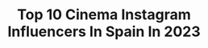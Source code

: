 ---
title: Top 10 Cinema Instagram Influencers In Spain In 2023
description: >-
  Find top cinema Instagram influencers in Spain in 2023. Most popular hashtags: #streetphotography #nowherediary #thinkverylittle.
platform: Instagram
hits: 129
text_top: See the most popular Instagram influencers on inBeat.
text_bottom: inBeat has 129 Instagram influencers like this in Spain for you to work with.
profiles:
  - username: "pattri.lc"
    fullname: >-
      P A T R I C I A   L Ó P E Z
    bio: >-
      📍LC, Galicia, Spain Sonriendo, que es gerundio✨ 📥 p.lcarballeira@gmail.com Youtube Channel & Cinematic Dron Session in Galicia⤵️
    location: "Spain"
    followers: 4809
    engagement: 633
    commentsToLikes: 0.090978
    id: ck9hc6zevk1ak0j78buqmc3z5
    verified: false
    hashtags: "#landscape, #nature, #shein, #selfie"
  - username: "jorgefuembuena"
    fullname: >-
      Jorge Fuembuena
    bio: >-
      Visual Artist. Cinema.
    location: "Spain"
    followers: 13920
    engagement: 468
    commentsToLikes: 0.062565
    id: ck6tqiw9vrq5a0j71qflxx75w
    verified: false
    hashtags: "#jorgefuembuena, #rufuswainwright, #laurynhill, #jeanclaudecarriere"
  - username: "_madcitylife_"
    fullname: >-
      FOTÓGRAFO en Madrid |ФОТОГРАФ
    bio: >-
      Polina & Aleks 🖤 Photography | Cinematography📸 TikTok 1.3M+🌍 Shein 15%: madcity #weddings 💍 #events 🎤 and more... We speak 🇪🇸🇺🇸🇺🇦🇷🇺 👇🏻PRESET 👇🏻
    location: "Spain"
    followers: 45938
    engagement: 295
    commentsToLikes: 0.007047
    id: ck8wfbsw8fhoq0j78vqwykth8
    verified: false
    hashtags: "#fotografia, #madcitylife, #madrid, #nevada"
  - username: "angellofaccini"
    fullname: >-
      Angello Faccini ADFC
    bio: >-
      Cinematographer MEX/COL REP: @auracollective_____________ Last Feature Film: MILESTONE (Venice FF, Orizzonti ‘20)
    location: "Spain"
    followers: 2721
    engagement: 809
    commentsToLikes: 0.055301
    id: ck55m012t2vgp0i117ktdvttr
    verified: false
    hashtags: "#reflexionescovidianas"
  - username: "roman_petrusyak"
    fullname: >-
      Роман Петрусяк
    bio: >-
      Cinematographer 🎥 35mm film / 16 mm / Bolex H16 owner/ Super 8 /Commercials / music videos /art projects/ Open for collaborations
    location: "Spain"
    followers: 13080
    engagement: 699
    commentsToLikes: 0.027426
    id: ckaotrugzx7y10i78za9v3b1s
    verified: false
    hashtags: "#magazine35mm, #ricardobofill, #fubiz, #kodakvision350d"
  - username: "irenecruzfoto"
    fullname: >-
      Filmmaker & Photo⚡️ Irene Cruz
    bio: >-
      📸 Photographer 📽Cinematographer (asoc. AEC) 📍Berlin / Madrid🍃 🌲NFT artist 🌬Be my Patreon👇🏼join my Domestika course
    location: "Spain"
    followers: 25380
    engagement: 271
    commentsToLikes: 0.058954
    id: ck14jkwa7kuok0i19o8lcey6n
    verified: false
    hashtags: "#artistlife, #irenecruz, #collectart, #fotografa"
  - username: "davidolivas"
    fullname: >-
      David Olivas
    bio: >-
      Cinematography | ESCAC beatriz@okikotalents.com
    location: "Spain"
    followers: 61934
    engagement: 468
    commentsToLikes: 0.010687
    id: ck6tjb5742d8f0j71jjfzc3m2
    verified: false
    hashtags: "#ama, #dondemejoreste, #dalepoderatusideas, #ad"
  - username: "manuleonfotografia"
    fullname: >-
      M A N U • L E Ó N
    bio: >-
      #cinematographer (Asoc. AEC) ✨🎥 #Barcelona & #Sevilla 🗺 Dirección de fotografía #ESCAC
    location: "Spain"
    followers: 18902
    engagement: 393
    commentsToLikes: 0.029132
    id: ck0w3i3hetixx0i19wbeu7thz
    verified: false
    hashtags: "#cinema, #dop, #indiependentmag, #thinkverylittle"
  - username: "alessiosaveri"
    fullname: >-
      Alessio Saveri
    bio: >-
      Cinematographer (Escac) - Wild life & Landscape Currently📍: Barcelona Somos 💡: @sunhouse.media Have Camera, Will travel
    location: "Spain"
    followers: 18182
    engagement: 366
    commentsToLikes: 0.027493
    id: ck136uhl68bow0i19hzaya834
    verified: false
    hashtags: "#streetphotography, #travelersnotebook, #visitscotland, #outdooradventures"
  - username: "alexxelafilms"
    fullname: >-
      Alex Xela
    bio: >-
      Founder @somosestudio_ 📽Cinematographer 📸Photographer Grupo quedada
    location: "Spain"
    followers: 16020
    engagement: 281
    commentsToLikes: 0.091310
    id: ck5cc76rngu5n0i11mh3za44e
    verified: false
    hashtags: "#axsoloencasa, #argentina, #comuna13, #sonyalpha"
---